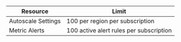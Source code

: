 | Resource | Limit |
| --- | --- |
| Autoscale Settings |100 per region per subscription |
| Metric Alerts |100 active alert rules per subscription |
